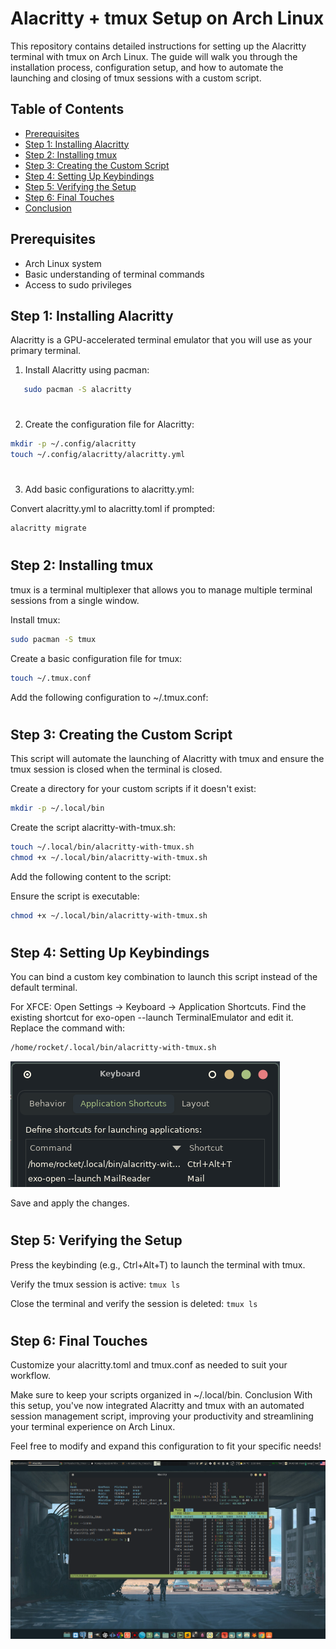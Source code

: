# Alacritty + tmux Setup on Arch Linux

This repository contains detailed instructions for setting up the Alacritty terminal with tmux on Arch Linux. The guide will walk you through the installation process, configuration setup, and how to automate the launching and closing of tmux sessions with a custom script.

## Table of Contents

- [Prerequisites](#prerequisites)
- [Step 1: Installing Alacritty](#step-1-installing-alacritty)
- [Step 2: Installing tmux](#step-2-installing-tmux)
- [Step 3: Creating the Custom Script](#step-3-creating-the-custom-script)
- [Step 4: Setting Up Keybindings](#step-4-setting-up-keybindings)
- [Step 5: Verifying the Setup](#step-5-verifying-the-setup)
- [Step 6: Final Touches](#step-6-final-touches)
- [Conclusion](#conclusion)

## Prerequisites

- Arch Linux system
- Basic understanding of terminal commands
- Access to sudo privileges

## Step 1: Installing Alacritty

Alacritty is a GPU-accelerated terminal emulator that you will use as your primary terminal.

1. Install Alacritty using pacman:

```zsh
   sudo pacman -S alacritty
```

#
2. Create the configuration file for Alacritty:


```zsh
mkdir -p ~/.config/alacritty
touch ~/.config/alacritty/alacritty.yml
```

#
3. Add basic configurations to alacritty.yml:

Convert alacritty.yml to alacritty.toml if prompted:

```zsh
alacritty migrate
```
#

## Step 2: Installing tmux
tmux is a terminal multiplexer that allows you to manage multiple terminal sessions from a single window.

Install tmux:

```zsh
sudo pacman -S tmux
```

Create a basic configuration file for tmux:

```zsh
touch ~/.tmux.conf
```
Add the following configuration to ~/.tmux.conf:


#
## Step 3: Creating the Custom Script

This script will automate the launching of Alacritty with tmux and ensure the tmux session is closed when the terminal is closed.

Create a directory for your custom scripts if it doesn't exist:


```zsh
mkdir -p ~/.local/bin
```

Create the script alacritty-with-tmux.sh:
```zsh
touch ~/.local/bin/alacritty-with-tmux.sh
chmod +x ~/.local/bin/alacritty-with-tmux.sh
```
Add the following content to the script:

Ensure the script is executable:

```zsh
chmod +x ~/.local/bin/alacritty-with-tmux.sh
```
#
## Step 4: Setting Up Keybindings

You can bind a custom key combination to launch this script instead of the default terminal.

For XFCE:
Open Settings -> Keyboard -> Application Shortcuts.
Find the existing shortcut for exo-open --launch TerminalEmulator and edit it.
Replace the command with:

```zsh
/home/rocket/.local/bin/alacritty-with-tmux.sh
```
![Example Image](images/keyboard.png)

Save and apply the changes.

#
## Step 5: Verifying the Setup
Press the keybinding (e.g., Ctrl+Alt+T) to launch the terminal with tmux.

Verify the tmux session is active:
`tmux ls`

Close the terminal and verify the session is deleted:
`tmux ls`


#
## Step 6: Final Touches
Customize your alacritty.toml and tmux.conf as needed to suit your workflow.

Make sure to keep your scripts organized in ~/.local/bin.
Conclusion
With this setup, you've now integrated Alacritty and tmux with an automated session management script, improving your productivity and streamlining your terminal experience on Arch Linux.

Feel free to modify and expand this configuration to fit your specific needs!

![Example Image](images/alacritty.png)



